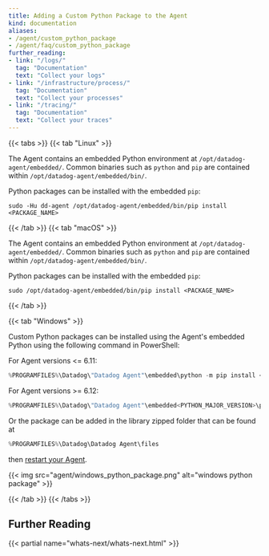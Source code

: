 ```yaml
---
title: Adding a Custom Python Package to the Agent
kind: documentation
aliases:
- /agent/custom_python_package
- /agent/faq/custom_python_package
further_reading:
- link: "/logs/"
  tag: "Documentation"
  text: "Collect your logs"
- link: "/infrastructure/process/"
  tag: "Documentation"
  text: "Collect your processes"
- link: "/tracing/"
  tag: "Documentation"
  text: "Collect your traces"
---
```


{{< tabs >}}
{{< tab "Linux" >}}

The Agent contains an embedded Python environment at `/opt/datadog-agent/embedded/`. Common binaries such as `python` and `pip` are contained within `/opt/datadog-agent/embedded/bin/`.

Python packages can be installed with the embedded `pip`:

```shell
sudo -Hu dd-agent /opt/datadog-agent/embedded/bin/pip install <PACKAGE_NAME>
```

{{< /tab >}}
{{< tab "macOS" >}}

The Agent contains an embedded Python environment at `/opt/datadog-agent/embedded/`. Common binaries such as `python` and `pip` are contained within `/opt/datadog-agent/embedded/bin/`.

Python packages can be installed with the embedded `pip`:

```shell
sudo /opt/datadog-agent/embedded/bin/pip install <PACKAGE_NAME>
```

{{< /tab >}}

{{< tab "Windows" >}}

Custom Python packages can be installed using the Agent's embedded Python using the following command in PowerShell:

For Agent versions <= 6.11:

```powershell
%PROGRAMFILES%\Datadog\"Datadog Agent"\embedded\python -m pip install <PACKAGE_NAME>
```

For Agent versions >= 6.12:

```powershell
%PROGRAMFILES%\Datadog\"Datadog Agent"\embedded<PYTHON_MAJOR_VERSION>\python -m pip install <PACKAGE_NAME>
```

Or the package can be added in the library zipped folder that can be found at

```powershell
%PROGRAMFILES%\Datadog\Datadog Agent\files
```

then [restart your Agent][1].

{{< img src="agent/windows_python_package.png" alt="windows python package"  >}}

[1]: /agent/basic_agent_usage/windows/
{{< /tab >}}
{{< /tabs >}}

## Further Reading

{{< partial name="whats-next/whats-next.html" >}}
